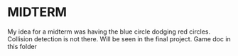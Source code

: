 # MIDTERM
My idea for a midterm was having the blue circle dodging red circles.
Collision detection is not there.
Will be seen in the final project.
Game doc in this folder
